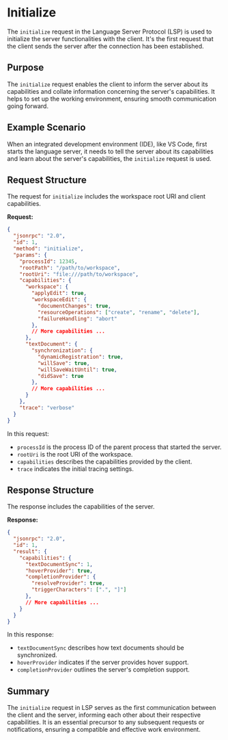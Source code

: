 # Initialize

The `initialize` request in the Language Server Protocol (LSP) is used to initialize the server functionalities with the client. It's the first request that the client sends the server after the connection has been established.

## Purpose

The `initialize` request enables the client to inform the server about its capabilities and collate information concerning the server's capabilities. It helps to set up the working environment, ensuring smooth communication going forward.

## Example Scenario

When an integrated development environment (IDE), like VS Code, first starts the language server, it needs to tell the server about its capabilities and learn about the server's capabilities, the `initialize` request is used.

## Request Structure

The request for `initialize` includes the workspace root URI and client capabilities.

**Request:**

```json
{
  "jsonrpc": "2.0",
  "id": 1,
  "method": "initialize",
  "params": {
    "processId": 12345,
    "rootPath": "/path/to/workspace",
    "rootUri": "file:///path/to/workspace",
    "capabilities": {
      "workspace": {
        "applyEdit": true,
        "workspaceEdit": {
          "documentChanges": true,
          "resourceOperations": ["create", "rename", "delete"],
          "failureHandling": "abort"
        },
        // More capabilities ...
      },
      "textDocument": {
        "synchronization": {
          "dynamicRegistration": true,
          "willSave": true,
          "willSaveWaitUntil": true,
          "didSave": true
        },
        // More capabilities ...
      }
    },
    "trace": "verbose"
  }
}
```

In this request:
- `processId` is the process ID of the parent process that started the server.
- `rootUri` is the root URI of the workspace.
- `capabilities` describes the capabilities provided by the client.
- `trace` indicates the initial tracing settings.

## Response Structure

The response includes the capabilities of the server.

**Response:**

```json
{
  "jsonrpc": "2.0",
  "id": 1,
  "result": {
    "capabilities": {
      "textDocumentSync": 1,
      "hoverProvider": true,
      "completionProvider": {
        "resolveProvider": true,
        "triggerCharacters": [".", "]"]
      },
      // More capabilities ...
    }
  }
}
```

In this response:
- `textDocumentSync` describes how text documents should be synchronized.
- `hoverProvider` indicates if the server provides hover support.
- `completionProvider` outlines the server's completion support.

## Summary

The `initialize` request in LSP serves as the first communication between the client and the server, informing each other about their respective capabilities. It is an essential precursor to any subsequent requests or notifications, ensuring a compatible and effective work environment.
